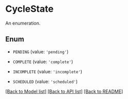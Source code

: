 # CycleState

An enumeration.

## Enum

* `PENDING` (value: `'pending'`)

* `COMPLETE` (value: `'complete'`)

* `INCOMPLETE` (value: `'incomplete'`)

* `SCHEDULED` (value: `'scheduled'`)

[[Back to Model list]](../README.md#documentation-for-models) [[Back to API list]](../README.md#documentation-for-api-endpoints) [[Back to README]](../README.md)


